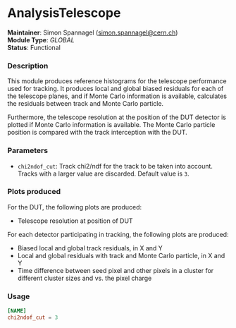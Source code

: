 # AnalysisTelescope
**Maintainer**: Simon Spannagel (<simon.spannagel@cern.ch>)  
**Module Type**: *GLOBAL*  
**Status**: Functional

### Description
This module produces reference histograms for the telescope performance used for tracking. It produces local and global biased residuals for each of the telescope planes, and if Monte Carlo information is available, calculates the residuals between track and Monte Carlo particle.

Furthermore, the telescope resolution at the position of the DUT detector is plotted if Monte Carlo information is available. The Monte Carlo particle position is compared with the track interception with the DUT.

### Parameters
* `chi2ndof_cut`: Track chi2/ndf for the track to be taken into account. Tracks with a larger value are discarded. Default value is `3`.

### Plots produced

For the DUT, the following plots are produced:

* Telescope resolution at position of DUT

For each detector participating in tracking, the following plots are produced:

* Biased local and global track residuals, in X and Y
* Local and global residuals with track and Monte Carlo particle, in X and Y
* Time difference between seed pixel and other pixels in a cluster for different cluster sizes and vs. the pixel charge

### Usage
```toml
[NAME]
chi2ndof_cut = 3
```
